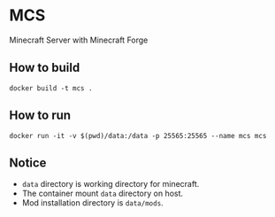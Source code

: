 MCS
===

Minecraft Server with Minecraft Forge

How to build
------------
```
docker build -t mcs .
```

How to run
----------
```
docker run -it -v $(pwd)/data:/data -p 25565:25565 --name mcs mcs
```

Notice
------
* `data` directory is working directory for minecraft.
* The container mount `data` directory on host.
* Mod installation directory is `data/mods`.
